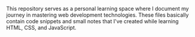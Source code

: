 This repository serves as a personal learning space where I document my journey in mastering web development technologies. These files basically contain code snippets and small notes that I've created while learning HTML, CSS, and JavaScript. 
